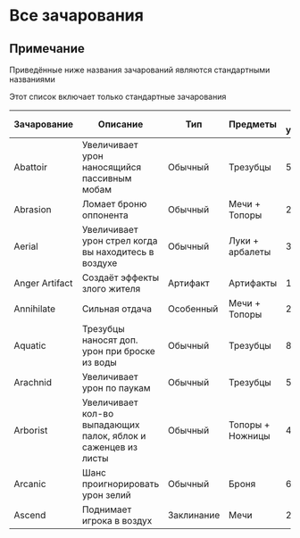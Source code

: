 # Все зачарования

## Примечание

Приведённые ниже названия зачарований являются стандартными названиями

Этот список включает только стандартные зачарования

| Зачарование    | Описание                                                       | Тип        | Предметы         | Макс. уровень |
| -------------- | -------------------------------------------------------------- | ---------- | ---------------- | ------------- |
| Abattoir       | Увеличивает урон наносящийся пассивным мобам                   | Обычный    | Трезубцы         | 5             |
| Abrasion       | Ломает броню оппонента                                         | Обычный    | Мечи + Топоры    | 2             |
| Aerial         | Увеличивает урон стрел когда вы находитесь в воздухе           | Обычный    | Луки + арбалеты  | 3             |
| Anger Artifact | Создаёт эффекты злого жителя                                   | Артифакт   | Артифакты        | 1             |
| Annihilate     | Сильная отдача                                                 | Особенный  | Мечи + Топоры    | 2             |
| Aquatic        | Трезубцы наносят доп. урон при броске из воды                  | Обычный    | Трезубцы         | 8             |
| Arachnid       | Увеличивает урон по паукам                                     | Обычный    | Трезубцы         | 5             |
| Arborist       | Увеличивает кол-во выпадающих палок, яблок и саженцев из листы | Обычный    | Топоры + Ножницы | 4             |
| Arcanic        | Шанс проигнорировать урон зелий                                | Обычный    | Броня            | 6             |
| Ascend         | Поднимает игрока в воздух                                      | Заклинание | Мечи             | 2             |

